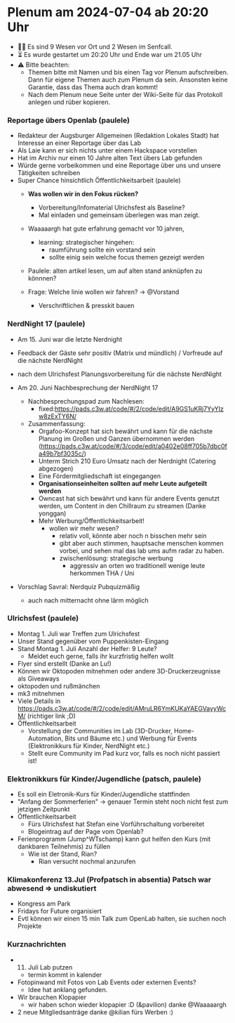 # Plenum am 2024-07-04 ab 20:20 Uhr


* 👯‍♂️ Es sind 9 Wesen vor Ort und 2 Wesen im Senfcall.
* ⏳ Es wurde gestartet um 20:20 Uhr und Ende war um 21.05 Uhr
* ⚠️ Bitte beachten:
  - Themen bitte mit Namen und bis einen Tag vor Plenum aufschreiben. Dann für eigene Themen auch zum Plenum da sein. Ansonsten keine Garantie, dass das Thema auch dran kommt!
  - Nach dem Plenum neue Seite unter der Wiki-Seite für das Protokoll anlegen und rüber kopieren.

### Reportage übers Openlab (paulele)
- Redakteur der Augsburger Allgemeinen (Redaktion Lokales Stadt)  hat Interesse an einer Reportage über das Lab
- Als Laie kann er sich nichts unter einem Hackspace vorstellen
- Hat im Archiv nur einen 10 Jahre alten Text übers Lab gefunden
- Würde gerne vorbeikommen und eine Reportage über uns und unsere Tätigkeiten schreiben
- Super Chance hinsichtlich Öffentlichkeitsarbeit (paulele)
  - **Was wollen wir in den Fokus rücken?**
    - Vorbereitung/Infomaterial Ulrichsfest als Baseline?
    - Mal einladen und gemeinsam überlegen was man zeigt.
  
  - Waaaaargh hat gute erfahrung gemacht vor 10 jahren,
    - learning: strategischer hingehen:
      - raumführung sollte ein vorstand sein
      - sollte einig sein welche focus themen gezeigt werden
  - Paulele: alten artikel lesen, um auf alten stand anknüpfen zu könnnen?
  - Frage: Welche linie wollen wir fahren? -> @Vorstand
    - Verschriftlichen & presskit bauen
  
### NerdNight 17 (paulele)
 - Am 15. Juni war die letzte Nerdnight
 - Feedback der Gäste sehr positiv (Matrix und mündlich) / Vorfreude auf die nächste NerdNight
 - nach dem Ulrichsfest Planungsvorbereitung für die nächste NerdNight
 - Am 20. Juni Nachbesprechung der NerdNight 17
    - Nachbesprechungspad zum Nachlesen: 
      - fixed:https://pads.c3w.at/code/#/2/code/edit/A9GS1uKRj7YyYIzw8zExTY6N/
    - Zusammenfassung:
        -  Orgafoo-Konzept hat sich bewährt und kann für die nächste Planung im Großen und Ganzen übernommen werden (https://pads.c3w.at/code/#/3/code/edit/a0402e08ff705b7dbc0fa49b7bf3035c/)
        - Unterm Strich 210 Euro Umsatz nach der Nerdnight (Catering abgezogen)
        - Eine Fördermitgliedschaft ist eingegangen
        - **Organisationseinheiten sollten auf mehr Leute aufgeteilt werden**
        - Owncast hat sich bewährt und kann für andere Events genutzt werden, um Content in den Chillraum zu streamen (Danke yonggan)
        - Mehr Werbung/Öffentlichkeitsarbeit!
          - wollen wir mehr wesen?
            - relativ voll, könnte aber noch n bisschen mehr sein
            - gibt aber auch stimmen, hauptsache menschen kommen vorbei, und sehen mal das lab ums aufm radar zu haben.
            - zwischenlösung: strategische werbung
              - aggressiv an orten wo traditionell wenige leute herkommen THA / Uni
        
  - Vorschlag Savral: Nerdquiz Pubquizmäßig
    - auch nach mitternacht ohne lärm möglich

### Ulrichsfest (paulele)
 - Montag 1. Juli war Treffen zum Ulrichsfest
 - Unser Stand gegenüber vom Puppenkisten-Eingang
 - Stand Montag 1. Juli Anzahl der Helfer: 9 Leute?
    - Meldet euch gerne, falls ihr kurzfristig helfen wollt
 - Flyer sind erstellt (Danke an Lu!)
 - Können wir Oktopoden mitnehmen oder andere 3D-Druckerzeugnisse als Giveaways
  - oktopoden und rußmänchen
  - mk3 mitnehmen
 - Viele Details in https://pads.c3w.at/code/#/2/code/edit/AMruLR6YmKUKaYAEGVayyWcM/ (richtiger link ;D)
 - Öffentlichkeitsarbeit
    - Vorstellung der Communities im Lab (3D-Drucker, Home-Automation, Bits und Bäume etc.) und Werbung für Events (Elektronikkurs für Kinder, NerdNight etc.)
    - Stellt eure Community im Pad kurz vor, falls es noch nicht passiert ist!
  
### Elektronikkurs für Kinder/Jugendliche (patsch, paulele)
  - Es soll ein Eletronik-Kurs für Kinder/Jugendliche stattfinden
  - "Anfang der Sommerferien" -> genauer Termin steht noch nicht fest zum jetzigen Zeitpunkt
  - Öffentlichkeitsarbeit
    - Fürs Ulrichsfest hat Stefan eine Vorführschaltung vorbereitet
    - Blogeintrag auf der Page vom Openlab?
  - Ferienprogramm (Jump^WTschamp) kann gut helfen den Kurs (mit dankbaren Teilnehmis) zu füllen
    - Wie ist der Stand, Rian?
      - Rian versucht nochmal anzurufen

### Klimakonferenz 13.Jul (Profpatsch in absentia) Patsch war abwesend => undiskutiert

* Kongress am Park
* Fridays for Future organisiert
* Evtl können wir einen 15 min Talk zum OpenLab halten, sie suchen noch Projekte

### Kurznachrichten
 - 11. Juli Lab putzen
   - termin kommt in kalender
 - Fotopinwand mit Fotos von Lab Events oder externen Events?
   - Idee hat anklang gefunden.
 - Wir brauchen Klopapier
   - wir haben schon wieder klopapier :D (&pavilion) danke @Waaaaargh
 - 2 neue Mitgliedsanträge danke @kilian fürs Werben :)
 
  